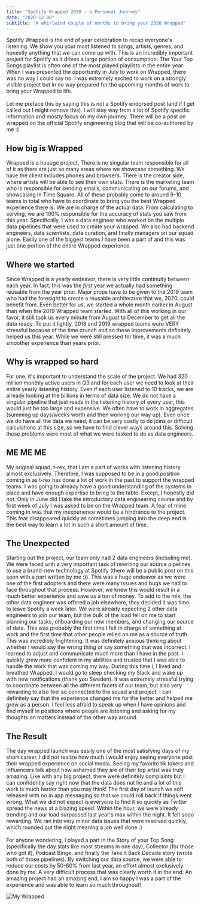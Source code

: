 ```yaml
---
title: "Spotify Wrapped 2020 - a Personal Journey"
date: "2020-12-08"
subtitle: "A whirlwind couple of months to bring your 2020 Wrapped"
---
```


Spotify Wrapped is the end of year celebration to recap everyone's listening. We show you your most listened to songs, artists, genres, and honestly anything that we can come up with. This is an incredibly important project for Spotify as it drives a large portion of consumption. The Your Top Songs playlist is often one of the most played playlists in the entire year. When I was presented the opportunity in July to work on Wrapped, there was no way I could say no. I was extremely excited to work on a strongly visible project but in no way prepared for the upcoming months of work to bring your Wrapped to life. 
<br/><br/>
Let me preface this by saying this is not a Spotify endorsed post (and if I get called out I might remove this). I will stay way from a lot of Spotify specific information and mostly focus on my own journey. There will be a post on wrapped on the official Spotify engineering blog that will be co-authored by me :)

## How big is Wrapped

Wrapped is a huuuge project. There is no singular team responsible for all of it as there are just so many areas where we showcase something. We have the client includes phones and browsers. There is the creator side, where artists will be able to see their own stats. There is the marketing team who is responsible for sending emails, communicating on our forums, and showcasing in Time Square. All of these probably come to around 9-10 teams in total who have to coordinate to bring you the best Wrapped experience there is. We are in charge of the actual data. From calculating to serving, we are 100% responsible for the accuracy of stats you saw from this year. Specifically, I was a data engineer who worked on the multiple data pipelines that were used to create your wrapped. We also had backend engineers, data scientists, data curation, and finally managers on our squad alone. Easily one of the biggest teams I have been a part of and this was just one portion of the entire Wrapped experience.

## Where we started

Since Wrapped is a yearly endeavor, there is very little continuity between each year. In fact, this was the *first* year we actually had something reusable from the year prior. Major props have to be given to the 2019 team who had the foresight to create a reusable architecture that we, 2020, could benefit from. Even better for us, we started a whole month earlier in August than when the 2019 Wrapped team started. With all of this working in our favor, it still took us every minute from August to December to get all the data ready. To put it lightly, 2018 and 2019 wrapped teams were VERY stressful because of the time crunch and so these improvements definitely helped us this year. While we were still pressed for time, it was a much smoother experience than years prior. 

## Why is wrapped so hard

For one, it's important to understand the scale of the project. We had 320 million monthly active users in Q3 and for each user we need to look at their entire yearly listening history. Even if each user listened to 10 tracks, we are already looking at the billions in terms of data size. We do not have a singular pipeline that just reads in the listening history of every user, this would just be too large and expensive. We often have to work in aggregates (summing up days/weeks worth and then working our way up). Even once we do have all the data we need, it can be very costly to do joins or difficult calculations at this size, so we have to find clever ways around this. Solving these problems were most of what we were tasked to do as data engineers.

## ME ME ME

My original squad, t-rex, that I am a part of works with listening history almost exclusively. Therefore, I was supposed to be in a good position coming in as t-rex has done a lot of work in the past to support the wrapped teams. I was going to already have a good understanding of the systems in place and have enough expertise to bring to the table. Except, I honestly did not. Only in June did I take the introductory data engineering course and by first week of July I was asked to be on the Wrapped team. A fear of mine coming in was that my inexperience would be a hindrance to the project. This fear disappeared quickly as sometimes jumping into the deep end is the best way to learn a lot in such a short amount of time.

## The Unexpected

Starting out the project, our team only had 2 data engineers (including me). We were faced with a very important task of rewriting our source pipelines to use a brand-new technology at Spotify (there will be a public post on this soon with a part written by me :)). This was a huge endeavor as we were one of the first adopters and there were many issues and bugs we had to face throughout that process. However, we knew this would result in a much better experience and save us a ton of money. To add to the mix, the other data engineer was offered a job elsewhere, they decided it was time to leave Spotify a week later. We were already expecting 2 other data engineers to join our team, but the bulk of the load fell on me to start planning our tasks, onboarding our new members, and changing our source of data. This was probably the first time I felt in charge of something at work and the first time that other people relied on me as a source of truth. This was incredibly frightening. It was definitely anxious thinking about whether I would say the wrong thing or say something that was incorrect. I learned to adjust and communicate much more than I have in the past. I quickly grew more confident in my abilities and trusted that I was able to handle the work that was coming my way. During this time i, I lived and breathed Wrapped. I would go to sleep checking my Slack and wake up with new notifications (thank you Sweden). It was extremely stressful trying to coordinate between all the different facets of our team, but also very rewarding to also feel so connected to the squad and project. I can definitely say that the experience changed me for the better and helped me grow as a person. I feel less afraid to speak up when I have opinions and find myself in positions where people are listening and asking for my thoughts on matters instead of the other way around.


## The Result

The day wrapped launch was easily one of the most satisfying days of my short career. I did not realize how much I would enjoy seeing everyone post their wrapped experience on social media. Seeing my favorite tik tokers and influencers talk about how ashamed they are of their top artist was truly amazing. Like with any big project, there were definitely complaints but I can confidently say right now that the data does not lie and a lot of this work is much harder than you may think! The first day of launch we soft released with no in app messaging so that we could roll back if things went wrong. What we did not expect is everyone to find it so quickly as Twitter spread the news at a blazing speed. Within the hour, we were already trending and our load surpassed last year's max within the night. It felt sooo rewarding. We ran into very minor data issues that were resolved quickly, which rounded out the night meaning a job well done :)
<br/><br/>
For anyone wondering, I played a part in the Story of your Top Song (specifically the day stats like most streams in one day), Collector (for those who got it), Podcast Binge, and finally the Take it Back Decade story (wrote both of those pipelines). By switching our data source, we were able to reduce our costs by 50-60% from last year, an effort almost exclusively done by me. A very difficult process that was clearly worth it in the end. An amazing project had an amazing end, I am so happy I was a part of the experience and was able to learn so much throughout!

![My Wrapped](/5/wrapped.JPG)

